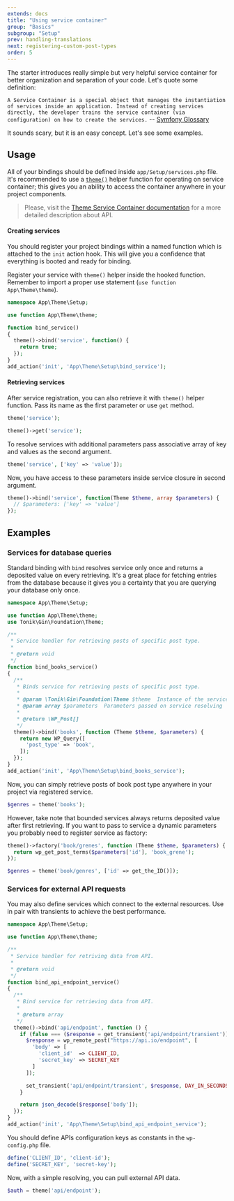 ```yaml
---
extends: docs
title: "Using service container"
group: "Basics"
subgroup: "Setup"
prev: handling-translations
next: registering-custom-post-types
order: 5
---
```


The starter introduces really simple but very helpful service container for better organization and separation of your code. Let's quote some definition:

`A Service Container is a special object that manages the instantiation of services inside an application. Instead of creating services directly, the developer trains the service container (via configuration) on how to create the services.`
-- [Symfony Glossary](http://symfony.com/doc/2.0/glossary.html#term-service-container)

It sounds scary, but it is an easy concept. Let's see some examples.

## Usage

All of your bindings should be defined inside `app/Setup/services.php` file.
It's recommended to use a [`theme()`](/theme/docs/helper-functions/) helper function for operating on service container; this gives you an ability to access the container anywhere in your project components.

> Please, visit the [Theme Service Container documentation](/theme/docs/theme-service-container/) for a more detailed description about API.

#### Creating services

You should register your project bindings within a named function which is attached to the `init` action hook. This will give you a confidence that everything is booted and ready for binding.

Register your service with `theme()` helper inside the hooked function. Remember to import a proper use statement (`use function App\Theme\theme`).

```php
namespace App\Theme\Setup;

use function App\Theme\theme;

function bind_service()
{
  theme()->bind('service', function() {
    return true;
  });
}
add_action('init', 'App\Theme\Setup\bind_service');
```

#### Retrieving services

After service registration, you can also retrieve it with `theme()` helper function. Pass its name as the first parameter or use `get` method.

```php
theme('service');

theme()->get('service');
```

To resolve services with additional parameters pass associative array of key and values as the second argument.

```php
theme('service', ['key' => 'value']);
```

Now, you have access to these parameters inside service closure in second argument.

```php
theme()->bind('service', function(Theme $theme, array $parameters) {
  // $parameters: ['key' => 'value']
});
```

## Examples

### Services for database queries

Standard binding with `bind` resolves service only once and returns a deposited value on every retrieving. It's a great place for fetching entries from the database because it gives you a certainty that you are querying your database only once.

```php
namespace App\Theme\Setup;

use function App\Theme\theme;
use Tonik\Gin\Foundation\Theme;

/**
 * Service handler for retrieving posts of specific post type.
 *
 * @return void
 */
function bind_books_service()
{
  /**
   * Binds service for retrieving posts of specific post type.
   *
   * @param \Tonik\Gin\Foundation\Theme $theme  Instance of the service container
   * @param array $parameters  Parameters passed on service resolving
   *
   * @return \WP_Post[]
   */
  theme()->bind('books', function (Theme $theme, $parameters) {
    return new WP_Query([
      'post_type' => 'book',
    ]);
  });
}
add_action('init', 'App\Theme\Setup\bind_books_service');
```

Now, you can simply retrieve posts of book post type anywhere in your project via registered service.

```php
$genres = theme('books');
```

However, take note that bounded services always returns deposited value after first retrieving. If you want to pass to service a dynamic parameters you probably need to register service as factory:

```php
theme()->factory('book/grenes', function (Theme $theme, $parameters) {
  return wp_get_post_terms($parameters['id'], 'book_grene');
});

$genres = theme('book/genres', ['id' => get_the_ID()]);
```

### Services for external API requests

You may also define services which connect to the external resources. Use in pair with transients to achieve the best performance.

```php
namespace App\Theme\Setup;

use function App\Theme\theme;

/**
 * Service handler for retriving data from API.
 *
 * @return void
 */
function bind_api_endpoint_service()
{
  /**
   * Bind service for retrieving data from API.
   *
   * @return array
   */
  theme()->bind('api/endpoint', function () {
    if (false === ($response = get_transient('api/endpoint/transient'))) {
      $response = wp_remote_post("https://api.io/endpoint", [
        'body' => [
          'client_id'  => CLIENT_ID,
          'secret_key' => SECRET_KEY
        ]
      ]);

      set_transient('api/endpoint/transient', $response, DAY_IN_SECONDS);
    }

    return json_decode($response['body']);
  });
}
add_action('init', 'App\Theme\Setup\bind_api_endpoint_service');
```

You should define APIs configuration keys as constants in the `wp-config.php` file.

```php
define('CLIENT_ID', 'client-id');
define('SECRET_KEY', 'secret-key');
```

Now, with a simple resolving, you can pull external API data.

```php
$auth = theme('api/endpoint');
```
